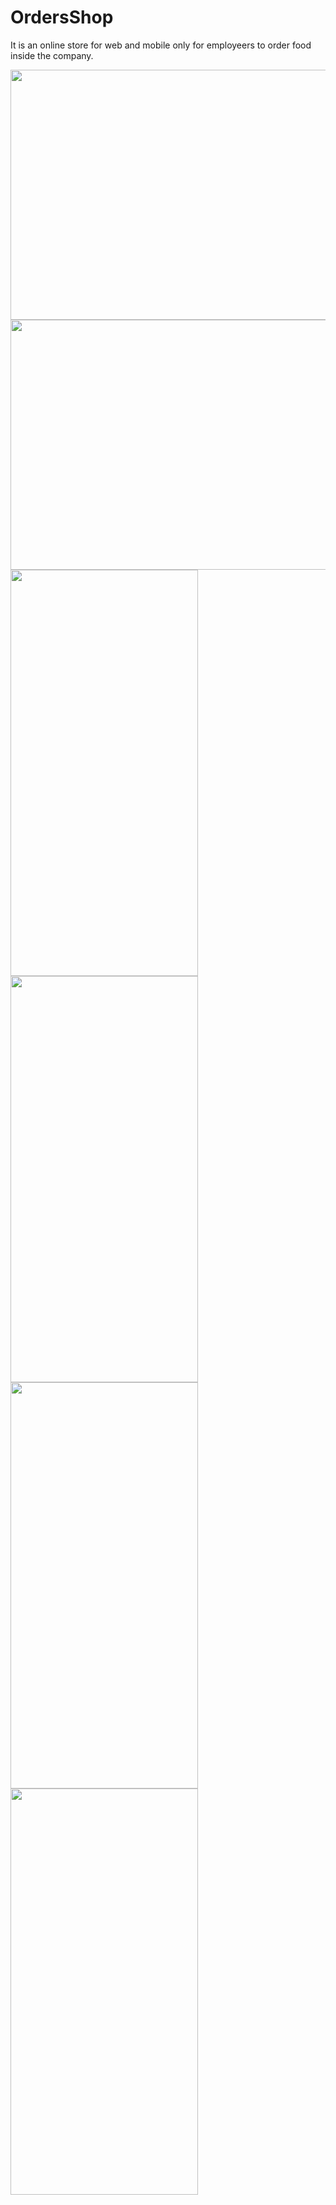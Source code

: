 # OrdersShop
It is an online store for web and mobile only for employeers to order food inside the company.

<img src="https://github.com/kitsakisGk/OrdersShop/assets/57558604/f0a7775d-4236-410f-a22e-d18302ed79df" width="700" height="400" />
<img src="https://github.com/kitsakisGk/OrdersShop/assets/57558604/c5f588e1-dc9a-403b-9ca1-37b83d551401" width="750" height="400" /> 
<br>
<img src="https://github.com/kitsakisGk/OrdersShop/assets/57558604/a2bcd7e5-4e10-4dd6-a3ba-193df3fa9f79" width="300" height="650" />
<img src="https://github.com/kitsakisGk/OrdersShop/assets/57558604/faa64285-fb73-4e10-94f0-007a27bbe26d" width="300" height="650" />
<img src="https://github.com/kitsakisGk/OrdersShop/assets/57558604/b9abd3af-2a00-46be-b854-a16522af1fe6" width="300" height="650" />
<img src="https://github.com/kitsakisGk/OrdersShop/assets/57558604/8d8171ad-5707-4395-a767-caac5b8be2d1" width="300" height="650" />


 

